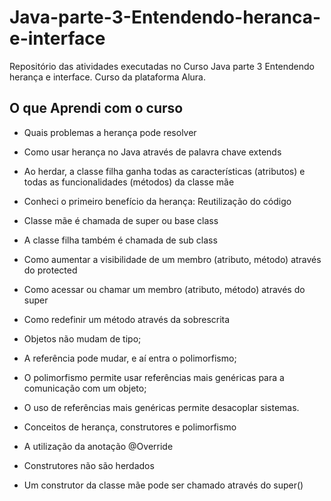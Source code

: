 # Java-parte-3-Entendendo-heranca-e-interface
Repositório das atividades executadas no Curso Java parte 3 Entendendo herança e interface. Curso da plataforma Alura.

## O que Aprendi com o curso


* Quais problemas a herança pode resolver
* Como usar herança no Java através de palavra chave extends
* Ao herdar, a classe filha ganha todas as características (atributos) e todas as funcionalidades (métodos) da classe mãe
* Conheci o primeiro benefício da herança: Reutilização do código

* Classe mãe é chamada de super ou base class
* A classe filha também é chamada de sub class
* Como aumentar a visibilidade de um membro (atributo, método) através do protected
* Como acessar ou chamar um membro (atributo, método) através do super
* Como redefinir um método através da sobrescrita

* Objetos não mudam de tipo;
* A referência pode mudar, e aí entra o polimorfismo;
* O polimorfismo permite usar referências mais genéricas para a comunicação com um objeto;
* O uso de referências mais genéricas permite desacoplar sistemas.

* Conceitos de herança, construtores e polimorfismo
* A utilização da anotação @Override
* Construtores não são herdados
* Um construtor da classe mãe pode ser chamado através do super()
